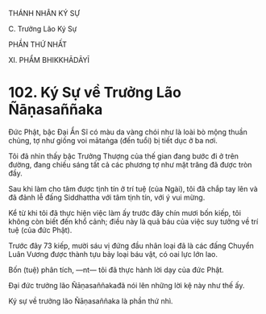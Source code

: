 THÁNH NHÂN KÝ SỰ

C. Trưởng Lão Ký Sự

PHẦN THỨ NHẤT

XI. PHẨM BHIKKHĀDĀYĪ

# 102. Ký Sự về Trưởng Lão Ñāṇasaññaka

Đức Phật, bậc Đại Ẩn Sĩ có màu da vàng chói như là loài bò mộng thuần chủng, tợ như giống voi mātaṅga (đến tuổi) bị tiết dục ở ba nơi.

Tôi đã nhìn thấy bậc Trưởng Thượng của thế gian đang bước đi ở trên đường, đang chiếu sáng tất cả các phương tợ như mặt trăng đã được tròn đầy.

Sau khi làm cho tâm được tịnh tín ở trí tuệ (của Ngài), tôi đã chắp tay lên và đã đảnh lễ đấng Siddhattha với tâm tịnh tín, với ý vui mừng.

Kể từ khi tôi đã thực hiện việc làm ấy trước đây chín mươi bốn kiếp, tôi không còn biết đến khổ cảnh; điều này là quả báu của việc suy tưởng về trí tuệ (của đức Phật).

Trước đây 73 kiếp, mười sáu vị đứng đầu nhân loại đã là các đấng Chuyển Luân Vương được thành tựu bảy loại báu vật, có oai lực lớn lao.

Bốn (tuệ) phân tích, ―nt― tôi đã thực hành lời dạy của đức Phật.

Đại đức trưởng lão Ñāṇasaññakađã nói lên những lời kệ này như thế ấy.

Ký sự về trưởng lão Ñāṇasaññaka là phần thứ nhì.
